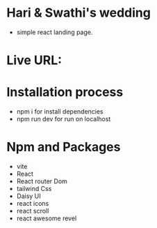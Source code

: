 # Hari & Swathi's wedding
- simple react landing page.
# Live URL:

# Installation process
- npm i for install dependencies
- npm run dev for run on localhost

# Npm and Packages
- vite
- React
- React router Dom
- tailwind Css
- Daisy UI
- react icons
- react scroll
- react awesome revel
